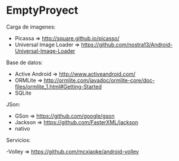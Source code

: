# EmptyProyect

Carga de imagenes:

  - Picassa => http://square.github.io/picasso/
  - Universal Image Loader => https://github.com/nostra13/Android-Universal-Image-Loader
  
Base de datos:

  - Active Android => http://www.activeandroid.com/
  - ORMLite => http://ormlite.com/javadoc/ormlite-core/doc-files/ormlite_1.html#Getting-Started
  - SQLite
 
JSon:
  
  - GSon => https://github.com/google/gson
  - Jackson => https://github.com/FasterXML/jackson
  - nativo
  
Servicios:

  -Volley => https://github.com/mcxiaoke/android-volley
